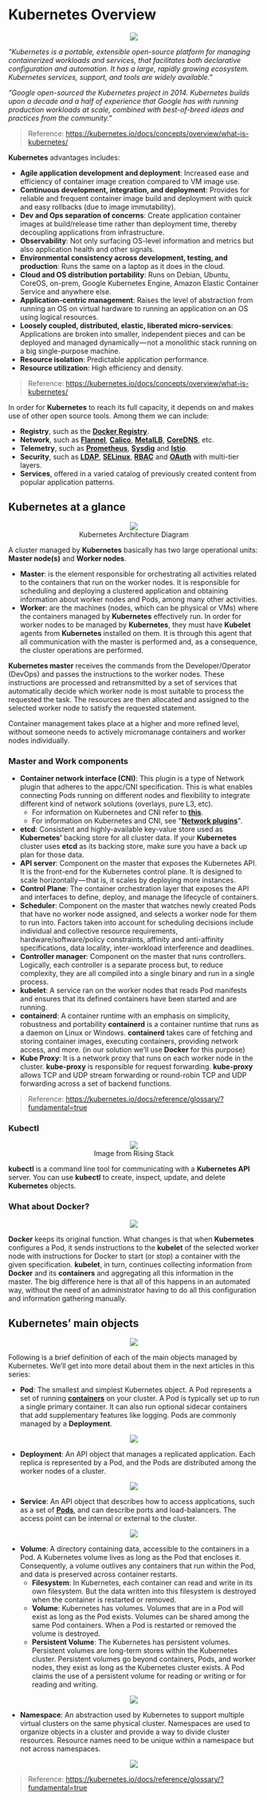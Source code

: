 # Kubernetes Overview

<p align="center">
  <img src="images/kube-logo.png"><br>
</p>

*"Kubernetes is a portable, extensible open-source platform for managing containerized workloads and services, that facilitates both declarative configuration and automation. It has a large, rapidly growing ecosystem. Kubernetes services, support, and tools are widely available."*

*"Google open-sourced the Kubernetes project in 2014. Kubernetes builds upon a decade and a half of experience that Google has with running production workloads at scale, combined with best-of-breed ideas and practices from the community."*

> Reference: https://kubernetes.io/docs/concepts/overview/what-is-kubernetes/

**Kubernetes** advantages includes:

* **Agile application development and deployment**: Increased ease and efficiency of container image creation compared to VM image use.
* **Continuous development, integration, and deployment**: Provides for reliable and frequent container image build and deployment with quick and easy rollbacks (due to image immutability).
* **Dev and Ops separation of concerns**: Create application container images at build/release time rather than deployment time, thereby decoupling applications from infrastructure.
* **Observability**: Not only surfacing OS-level information and metrics but also application health and other signals.
* **Environmental consistency across development, testing, and production**: Runs the same on a laptop as it does in the cloud.
* **Cloud and OS distribution portability**: Runs on Debian, Ubuntu, CoreOS, on-prem, Google Kubernetes Engine, Amazon Elastic Container Service and anywhere else.
* **Application-centric management**: Raises the level of abstraction from running an OS on virtual hardware to running an application on an OS using logical resources.
* **Loosely coupled, distributed, elastic, liberated micro-services**: Applications are broken into smaller, independent pieces and can be deployed and managed dynamically — not a monolithic stack running on a big single-purpose machine.
* **Resource isolation**: Predictable application performance.
* **Resource utilization**: High efficiency and density.

> Reference: https://kubernetes.io/docs/concepts/overview/what-is-kubernetes/

In order for **Kubernetes** to reach its full capacity, it depends on and makes use of other open source tools. Among them we can include:

* **Registry**, such as the [**Docker Registry**](https://docs.docker.com/registry/).
* **Network**, such as [**Flannel**](https://github.com/coreos/flannel), [**Calico**](https://docs.projectcalico.org/v3.7/getting-started/kubernetes/), [**MetalLB**](https://metallb.universe.tf/), [**CoreDNS**](https://github.com/coredns/coredns), etc.
* **Telemetry**, such as [**Prometheus**](https://prometheus.io/), [**Sysdig**](https://sysdig.com/products/monitor/) and [**Istio**](https://istio.io/docs/concepts/policies-and-telemetry/).
* **Security**, such as [**LDAP**](https://en.wikipedia.org/wiki/Lightweight_Directory_Access_Protocol), [**SELinux**](https://en.wikipedia.org/wiki/Security-Enhanced_Linux), [**RBAC**](https://kubernetes.io/docs/reference/glossary/?security=true#term-rbac) and [**OAuth**](https://oauth.net/) with multi-tier layers.
* **Services**, offered in a varied catalog of previously created content from popular application patterns.

## Kubernetes at a glance

<p align="center">
  <img src="images/kube-architecture-diagram.png"><br>
  Kubernetes Architecture Diagram
</p>

A cluster managed by **Kubernetes** basically has two large operational units: **Master node(s)** and **Worker nodes**.

* **Master**: is the element responsible for orchestrating all activities related to the containers that run on the worker nodes. It is responsible for scheduling and deploying a clustered application and obtaining information about worker nodes and Pods, among many other activities.
* **Worker**: are the machines (nodes, which can be physical or VMs) where the containers managed by **Kubernetes** effectively run. In order for worker nodes to be managed by **Kubernetes**, they must have **Kubelet** agents from **Kubernetes** installed on them. It is through this agent that all communication with the master is performed and, as a consequence, the cluster operations are performed.

**Kubernetes master** receives the commands from the Developer/Operator (DevOps) and passes the instructions to the worker nodes. These instructions are processed and retransmitted by a set of services that automatically decide which worker node is most suitable to process the requested the task. The resources are then allocated and assigned to the selected worker node to satisfy the requested statement.

Container management takes place at a higher and more refined level, without someone needs to actively micromanage containers and worker nodes individually.

### Master and Work components

* **Container network interface (CNI)**: This plugin is a type of Network plugin that adheres to the appc/CNI specification. This is what enables connecting Pods running on different nodes and flexibility to integrate different kind of network solutions (overlays, pure L3, etc).
  - For information on Kubernetes and CNI refer to [**this**](https://kubernetes.io/docs/concepts/extend-kubernetes/compute-storage-net/network-plugins/#cni).
  - For information on Kubernetes and CNI, see "[**Network plugins**](https://kubernetes.io/docs/concepts/extend-kubernetes/compute-storage-net/network-plugins/#cni)".
* **etcd**: Consistent and highly-available key-value store used as **Kubernetes’** backing store for all cluster data. If your **Kubernetes** cluster uses **etcd** as its backing store, make sure you have a back up plan for those data.
* **API server**: Component on the master that exposes the Kubernetes API. It is the front-end for the Kubernetes control plane. It is designed to scale horizontally — that is, it scales by deploying more instances.
* **Control Plane**: The container orchestration layer that exposes the API and interfaces to define, deploy, and manage the lifecycle of containers.
* **Scheduler**: Component on the master that watches newly created Pods that have no worker node assigned, and selects a worker node for them to run into. Factors taken into account for scheduling decisions include individual and collective resource requirements, hardware/software/policy constraints, affinity and anti-affinity specifications, data locality, inter-workload interference and deadlines.
* **Controller manager**: Component on the master that runs controllers. Logically, each controller is a separate process but, to reduce complexity, they are all compiled into a single binary and run in a single process.
* **kubelet**: A service ran on the worker nodes that reads Pod manifests and ensures that its defined containers have been started and are running.
* **containerd**: A container runtime with an emphasis on simplicity, robustness and portability **containerd** is a container runtime that runs as a daemon on Linux or Windows. **containerd** takes care of fetching and storing container images, executing containers, providing network access, and more. (in our solution we’ll use **Docker** for this purpose)
* **Kube Proxy**: It is a network proxy that runs on each worker node in the cluster. **kube-proxy** is responsible for request forwarding. **kube-proxy** allows TCP and UDP stream forwarding or round-robin TCP and UDP forwarding across a set of backend functions.

> Reference: https://kubernetes.io/docs/reference/glossary/?fundamental=true

### Kubectl

<p align="center">
  <img src="images/kube-kubectl.png"><br>
  Image from Rising Stack
</p>

**kubectl** is a command line tool for communicating with a **Kubernetes API** server. You can use **kubectl** to create, inspect, update, and delete **Kubernetes** objects.

### What about Docker?

<p align="center">
  <img src="images/docker-logo.png"><br>
</p>

**Docker** keeps its original function. What changes is that when **Kubernetes** configures a Pod, it sends instructions to the **kubelet** of the selected worker node with instructions for Docker to start (or stop) a container with the given specification. **kubelet**, in turn, continues collecting information from **Docker** and its **containers** and aggregating all this information in the master. The big difference here is that all of this happens in an automated way, without the need of an administrator having to do all this configuration and information gathering manually.

## Kubernetes’ main objects

<p align="center">
  <img src="images/kube-keywords.png"><br>
</p>

Following is a brief definition of each of the main objects managed by Kubernetes. We’ll get into more detail about them in the next articles in this series:

* **Pod**: The smallest and simplest Kubernetes object. A Pod represents a set of running [**containers**](https://kubernetes.io/docs/concepts/overview/what-is-kubernetes/#why-containers) on your cluster. A Pod is typically set up to run a single primary container. It can also run optional sidecar containers that add supplementary features like logging. Pods are commonly managed by a **Deployment**.

<p align="center">
  <img src="images/kube-pods.png"><br>
</p>

* **Deployment**: An API object that manages a replicated application. Each replica is represented by a Pod, and the Pods are distributed among the worker nodes of a cluster.

<p align="center">
  <img src="images/kube-deployment.png"><br>
</p>

* **Service**: An API object that describes how to access applications, such as a set of [**Pods**](https://kubernetes.io/docs/concepts/workloads/pods/pod-overview/), and can describe ports and load-balancers. The access point can be internal or external to the cluster.

<p align="center">
  <img src="images/kube-services.png"><br>
</p>

* **Volume**: A directory containing data, accessible to the containers in a Pod. A Kubernetes volume lives as long as the Pod that encloses it. Consequently, a volume outlives any containers that run within the Pod, and data is preserved across container restarts. 
  - **Filesystem**: In Kubernetes, each container can read and write in its own filesystem. But the data written into this filesystem is destroyed when the container is restarted or removed.
  - **Volume**: Kubernetes has volumes. Volumes that are in a Pod will exist as long as the Pod exists. Volumes can be shared among the same Pod containers. When a Pod is restarted or removed the volume is destroyed.
  - **Persistent Volume**: The Kubernetes has persistent volumes. Persistent volumes are long-term stores within the Kubernetes cluster. Persistent volumes go beyond containers, Pods, and worker nodes, they exist as long as the Kubernetes cluster exists. A Pod claims the use of a persistent volume for reading or writing or for reading and writing.

<p align="center">
  <img src="images/kube-volumes.png"><br>
</p>

* **Namespace**: An abstraction used by Kubernetes to support multiple virtual clusters on the same physical cluster. Namespaces are used to organize objects in a cluster and provide a way to divide cluster resources. Resource names need to be unique within a namespace but not across namespaces.

<p align="center">
  <img src="images/kube-namespace.png"><br>
</p>

> Reference: https://kubernetes.io/docs/reference/glossary/?fundamental=true
